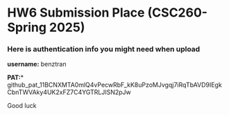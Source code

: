 # HW6 Submission Place (CSC260-Spring 2025)

### Here is authentication info you might need when upload

**username:** benztran

**PAT:*** 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  


Good luck
